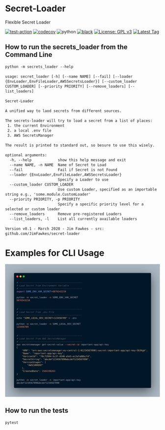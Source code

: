 # Secret-Loader

Flexible Secret Loader

[![test-action](https://github.com/JimFawkes/utils/workflows/run-tests/badge.svg)](https://github.com/JimFawkes/secret-loader/actions)
[![codecov](https://codecov.io/gh/JimFawkes/utils/branch/master/graph/badge.svg)](https://codecov.io/gh/JimFawkes/secret-loader)
![python](https://img.shields.io/badge/python-3.7%20|%203.8-blue)
[![black](https://img.shields.io/badge/code%20style-black-000000.svg)](https://github.com/psf/black)
[![License: GPL v3](https://img.shields.io/badge/License-GPLv3-blue.svg)](COPYING)
[![Latest Tag](https://img.shields.io/github/v/tag/jimfawkes/secret-loader)](https://github.com/JimFawkes/secret-loader/releases)


## How to run the secrets_loader from the Command Line
```pytest
python -m secrets_loader --help

usage: secret_loader [-h] [--name NAME] [--fail] [--loader {EnvLoader,EnvFileLoader,AWSSecretsLoader}] [--custom_loader CUSTOM_LOADER] [--priority PRIORITY] [--remove_loaders] [--list_loaders]

Secret-Loader

A unified way to laod secrets from different sources.

The secrets-loader will try to load a secret from a list of places:
 1. the current Environment
 2. a local .env file
 3. AWS SecretsManager

The result is printed to standard out, so besure to use this wisely.

optional arguments:
  -h, --help            show this help message and exit
  --name NAME, -n NAME  Name of Secret to Load
  --fail                Fail if Secret is not Found
  --loader {EnvLoader,EnvFileLoader,AWSSecretsLoader}
                        Specify a Loader to use
  --custom_loader CUSTOM_LOADER
                        Use custom Loader, specified as an importable string e.g., 'some.module.CustomLoader'
  --priority PRIORITY, -p PRIORITY
                        Specify a specific priority level for a selected or custom loader
  --remove_loaders      Remove pre-registered Loaders
  --list_loaders, -l    List all currently available loaders

Version v0.1 - March 2020 - Jim Fawkes - src: github.com/JimFawkes/secret-loader

```

# Examples for CLI Usage
![secret_loader_cli_demo](docs/img/secret_loader_cli_demo_4.png)


## How to run the tests
```bash
pytest
```
